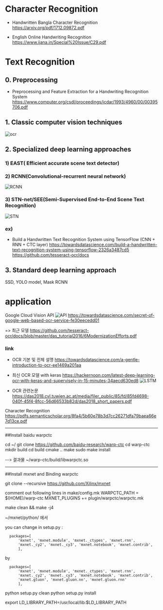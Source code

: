 # Character Recognition
- Handwritten Bangla Character Recognition
https://arxiv.org/pdf/1712.09872.pdf

- English Online Handwriting Recognition 
https://www.ijana.in/Special%20Issue/C29.pdf

# Text Recognition

## 0. Preprocessing
- Preprocessing and Feature Extraction for a Handwriting Recognition System 
https://www.computer.org/csdl/proceedings/icdar/1993/4960/00/00395706.pdf


## 1. Classic computer vision techniques

![ocr](https://raw.githubusercontent.com/ritchieng/machine-learning-stanford/master/w11_application_example_ocr/photoocr.png)





## 2. Specialized deep learning approaches
### 1) EAST( Efficient accurate scene text detector)

### 2) RCNN(Convolutional-recurrent neural network)
![RCNN](https://cdn-images-1.medium.com/max/800/0*nGWtig3Cd0Jma2nX)

### 3) STN-net/SEE(Semi-Supervised End-to-End Scene Text Recognition)
![STN](https://cdn-images-1.medium.com/max/800/1*XAUtH9C1iPLa9clk9RA-8Q.png)

### ex)
- Build a Handwritten Text Recognition System using TensorFlow (CNN + RNN + CTC layer)
https://towardsdatascience.com/build-a-handwritten-text-recognition-system-using-tensorflow-2326a3487cd5
https://github.com/tesseract-ocr/docs



## 3. Standard deep learning approach
SSD, YOLO model, Mask RCNN

# application
Google Cloud Vision API
![API](https://cdn-images-1.medium.com/max/800/1*2aEAFgnCSpPaPf4wu0rP1g.png)
https://towardsdatascience.com/secret-of-google-web-based-ocr-service-fe30eecedd01

=> 최근 모델
https://github.com/tesseract-ocr/docs/blob/master/das_tutorial2016/6ModernizationEfforts.pdf

### link


- OCR 기본 및 전체 설명
https://towardsdatascience.com/a-gentle-introduction-to-ocr-ee1469a201aa

- 최신 OCR 모델 with keras
https://hackernoon.com/latest-deep-learning-ocr-with-keras-and-supervisely-in-15-minutes-34aecd630ed8
![LSTM](https://cdn-images-1.medium.com/max/2000/1*sdb9_e5LVSJnxivblcFxEg.png)

- OCR 관련논문
https://das2018.cvl.tuwien.ac.at/media/filer_public/85/fd/85fd4698-040f-45f4-8fcc-56d66533b82d/das2018_short_papers.pdf

Character Recognition
https://pdfs.semanticscholar.org/8fa4/5b60e78b3d7cc26271dfa79baea66e7d13ce.pdf





-----------------------------------------------------------------
##Install baidu warpctc

cd ~/
git clone https://github.com/baidu-research/warp-ctc
cd warp-ctc
mkdir build
cd build
cmake ..
make
sudo make install

--> 결과물 ~/warp-ctc/build/libwarpctc.so

--------------------------------------------------------------------
##Install mxnet and Binding warpctc

git clone --recursive https://github.com/Xilinx/mxnet

comment out following lines in make/config.mk
WARPCTC_PATH = $(HOME)/warp-ctc
MXNET_PLUGINS += plugin/warpctc/warpctc.mk

make clean && make -j4

~/mxnet/python/ 에서

you can change in setup.py :

      packages=[
          'mxnet', 'mxnet.module', 'mxnet._ctypes', 'mxnet.rnn',
          'mxnet._cy2', 'mxnet._cy3', 'mxnet.notebook', 'mxnet.contrib',
          ],
by

      packages=[
          'mxnet', 'mxnet.module', 'mxnet._ctypes', 'mxnet.rnn',
          'mxnet._cy2', 'mxnet._cy3', 'mxnet.notebook', 'mxnet.contrib',
          'mxnet.gluon', 'mxnet.gluon.nn', 'mxnet.gluon.rnn'
          ],


python setup.py clean
python setup.py install


export LD_LIBRARY_PATH=/usr/local/lib:$LD_LIBRARY_PATH
